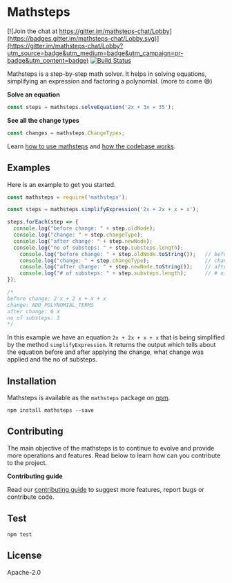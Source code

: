 # Mathsteps
[![Join the chat at https://gitter.im/mathsteps-chat/Lobby](https://badges.gitter.im/mathsteps-chat/Lobby.svg)](https://gitter.im/mathsteps-chat/Lobby?utm_source=badge&utm_medium=badge&utm_campaign=pr-badge&utm_content=badge) [![Build Status](https://travis-ci.org/socraticorg/mathsteps.svg?branch=master)](https://travis-ci.org/socraticorg/mathsteps)

Mathsteps is a step-by-step math solver. It helps in solving equations, simplifying an expression and factoring a polynomial. (more to come 😄)

**Solve an equation**

```javascript
const steps = mathsteps.solveEquation('2x + 3x = 35');
```

**See all the change types**
```javascript
const changes = mathsteps.ChangeTypes;
```
Learn [how to use mathsteps](https://github.com/socraticorg/mathsteps/wiki/How-to-use-mathsteps) and [how the codebase works](https://github.com/socraticorg/mathsteps/wiki/Mathsteps-organization).

## Examples
Here is an example to get you started.

```javascript
const mathsteps = require('mathsteps');

const steps = mathsteps.simplifyExpression('2x + 2x + x + x');

steps.forEach(step => {
  console.log("before change: " + step.oldNode);        
  console.log("change: " + step.changeType);             
  console.log("after change: " + step.newNode);          
  console.log("no of substeps: " + step.substeps.length); 
	console.log("before change: " + step.oldNode.toString());   // before change: 2 x + 2 x + x + x
	console.log("change: " + step.changeType);                  // change: ADD_POLYNOMIAL_TERMS
	console.log("after change: " + step.newNode.toString());    // after change: 6 x
	console.log("# of substeps: " + step.substeps.length);      // # of substeps: 3
});

/* 
before change: 2 x + 2 x + x + x
change: ADD_POLYNOMIAL_TERMS
after change: 6 x
no of substeps: 3
*/
```
In this example we have an equation `2x + 2x + x + x` that is being simplified by the method `simplifyExpression`. It returns the output which tells about the equation before and after applying the change, what change was applied and the no of substeps.

## Installation
Mathsteps is available as the `mathsteps` package on [npm](https://www.npmjs.com/package/mathsteps). 
```
npm install mathsteps --save
```

## Contributing
The main objective of the mathsteps is to continue to evolve and provide more operations and features. Read below to learn how can you contribute to the project.

**Contributing guide**

Read our [contributing guide](CONTRIBUTING.md) to suggest more features, report bugs or contribute code.

## Test
```
npm test
```

## License 
Apache-2.0

